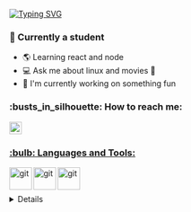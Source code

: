 [![Typing SVG](https://terminal-readme-stats.onrender.com/svg?name=vskvj3&whoami=true&stats=true&stime=1600&delay=1600)](https://github.com/vskvj3/terminal-readme-stats)

 <!--- <img src="blink.svg" width="400" height="60" alt="css-in-readme"> --->

### :boy: Currently a student

- :earth_americas: Learning react and node
- :computer: Ask me about linux and movies :movie_camera:
- :ghost: I'm currently working on something fun

<!--- HOW TO REACH ME --->
<h3>:busts_in_silhouette: How to reach me:</h3>
<a href="https://linkedin.com/in/visakhvj3">
    <img alt="link to my LinkedIn" src="https://img.shields.io/static/v1?label&message=/in/visakhvj3&color=0A66C2&style=for-the-badge&logo=linkedin" height="22px" />
</br>



<!--- LANGUAGES AND TOOLS --->
<h3>:bulb: Languages and Tools:</h3>
<img align="left" alt="git" width="40px" src="https://www.svgrepo.com/show/353478/bash-icon.svg" />
<img align="left" alt="git" width="40px" src="https://img.icons8.com/color/512/javascript.png" />
<img align="left" alt="git" width="40px" src="https://img.icons8.com/color/96/linux--v1.png" />

</br></br>

<!--- GITHUB STATICS --->
<details>
 <summary><h3>⚙️ GitHub Stats:<h3></summary>
<p align="center">
<a href="https://github.com/vskvj3">
  <img height="180em" src="https://github-readme-stats-eight-theta.vercel.app/api?username=vskvj3&show_icons=true&theme=dark&bg_color=000000&include_all_commits=true&count_private=true"/>
  <img height="180em" src="https://github-readme-stats-eight-theta.vercel.app/api/top-langs/?username=vskvj3&layout=compact&langs_count=8&theme=dark&bg_color=000000"/>
</a>
</p>
</details>

